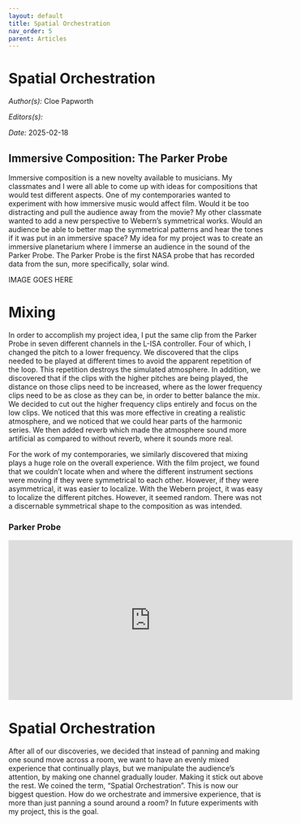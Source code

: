 ```yaml
---
layout: default
title: Spatial Orchestration
nav_order: 5
parent: Articles
---
```

# Spatial Orchestration

*Author(s):* Cloe Papworth

*Editors(s):* 

*Date:* 2025-02-18

> 

## Immersive Composition: The Parker Probe
Immersive composition is a new novelty available to musicians. My classmates and I were all able to come up with ideas for compositions that would test different aspects. One of my contemporaries wanted to experiment with how immersive music would affect film. Would it be too distracting and pull the audience away from the movie? My other classmate wanted to add a new perspective to Webern’s symmetrical works. Would an audience be able to better map the symmetrical patterns and hear the tones if it was put in an immersive space? My idea for my project was to create an immersive planetarium where I immerse an audience in the sound of the Parker Probe. The Parker Probe is the first NASA probe that has recorded data from the sun, more specifically, solar wind.

IMAGE GOES HERE


# Mixing

In order to accomplish my project idea, I put the same clip from the Parker Probe in seven different channels in the L-ISA controller. Four of which, I changed the pitch to a lower frequency. We discovered that the clips needed to be played at different times to avoid the apparent repetition of the loop. This repetition destroys the simulated atmosphere. In addition, we discovered that if the clips with the higher pitches are being played, the distance on those clips need to be increased, where as the lower frequency clips need to be as close as they can be, in order to better balance the mix. We decided to cut out the higher frequency clips entirely and focus on the low clips. We noticed that this was more effective in creating a realistic atmosphere, and we noticed that we could hear parts of the harmonic series. We then added reverb which made the atmosphere sound more artificial as compared to without reverb, where it sounds more real. 

For the work of my contemporaries, we similarly discovered that mixing plays a huge role on the overall experience. With the film project, we found that we couldn’t locate when and where the different instrument sections were moving if they were symmetrical to each other. However, if they were asymmetrical, it was easier to localize. With the Webern project, it was easy to localize the different pitches. However, it seemed random. There was not a discernable symmetrical shape to the composition as was intended. 







### Parker Probe
<iframe 
    width="560" 
    height="315" 
    src="https://www.youtube.com/embed/shorts/9fOE4Hd_RiU" 
    title="YouTube video player" 
    frameborder="0" 
    allow="accelerometer; autoplay; clipboard-write; encrypted-media; gyroscope; picture-in-picture; web-share" 
    allowfullscreen>
</iframe>




# Spatial Orchestration

After all of our discoveries, we decided that instead of panning and making one sound move across a room, we want to have an evenly mixed experience that continually plays, but we manipulate the audience’s attention, by making one channel gradually louder. Making it stick out above the rest. We coined the term, “Spatial Orchestration”. This is now our biggest question. How do we orchestrate and immersive experience, that is more than just panning a sound around a room? In future experiments with my project, this is the goal.

